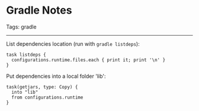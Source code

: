 # Gradle Notes
Tags: gradle

------

List dependencies location (run with `gradle listdeps`):
```
task listdeps {
  configurations.runtime.files.each { print it; print '\n' }
}
```

Put dependencies into a local folder 'lib':
```
task(getjars, type: Copy) {
  into "lib"
  from configurations.runtime
}
```
